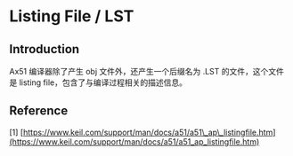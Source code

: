 # Listing File / LST

## Introduction

Ax51 编译器除了产生 obj 文件外，还产生一个后缀名为 .LST 的文件，这个文件是 listing file，包含了与编译过程相关的描述信息。

## Reference

\[1\] [https://www.keil.com/support/man/docs/a51/a51\_ap\_listingfile.htm](https://www.keil.com/support/man/docs/a51/a51_ap_listingfile.htm)

